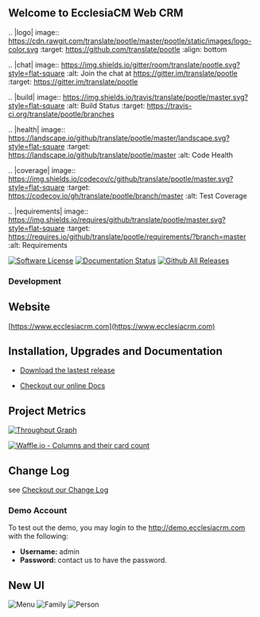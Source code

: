 Welcome to EcclesiaCM Web CRM
---

.. |logo| image:: https://cdn.rawgit.com/translate/pootle/master/pootle/static/images/logo-color.svg
          :target: https://github.com/translate/pootle
          :align: bottom

.. |chat| image:: https://img.shields.io/gitter/room/translate/pootle.svg?style=flat-square
        :alt: Join the chat at https://gitter.im/translate/pootle
        :target: https://gitter.im/translate/pootle

.. |build| image:: https://img.shields.io/travis/translate/pootle/master.svg?style=flat-square
        :alt: Build Status
        :target: https://travis-ci.org/translate/pootle/branches

.. |health| image:: https://landscape.io/github/translate/pootle/master/landscape.svg?style=flat-square
        :target: https://landscape.io/github/translate/pootle/master
        :alt: Code Health

.. |coverage| image:: https://img.shields.io/codecov/c/github/translate/pootle/master.svg?style=flat-square
        :target: https://codecov.io/gh/translate/pootle/branch/master
        :alt: Test Coverage

.. |requirements| image:: https://img.shields.io/requires/github/translate/pootle/master.svg?style=flat-square
        :target: https://requires.io/github/translate/pootle/requirements/?branch=master
        :alt: Requirements

[![Software License](https://img.shields.io/badge/license-MIT-brightgreen.svg?style=flat-square)](LICENSE)
[![Documentation Status](https://readthedocs.org/projects/church-web-crm/badge/?version=latest)](https://readthedocs.org/projects/church-web-crm/?badge=latest)
[![Github All Releases](https://img.shields.io/github/downloads/ecclesiacrm/crm/total.svg)](https://github.com/phili67/ecclesiacrm/releases)

### Development 
<!--[![GitHub contributors](https://img.shields.io/github/contributors/ecclesiacrm/crm.svg)]()
[![Stories in Ready](https://badge.waffle.io/ChurchCRM/CRM.png?label=in%20Review&title=In+Review)](https://waffle.io/ChurchCRM/CRM)
[![Join the chat at https://gitter.im/ChurchCRM/CRM](https://badges.gitter.im/ChurchCRM/CRM.svg)](https://gitter.im/ChurchCRM/CRM?utm_source=badge&utm_medium=badge&utm_campaign=pr-badge&utm_content=badge)
[![Build Status](https://travis-ci.org/ChurchCRM/CRM.svg?branch=master)](https://travis-ci.org/ChurchCRM/CRM)
[![StyleCI](https://styleci.io/repos/30856851/shield?branch=master)](https://styleci.io/repos/30856851)
[![POEditor](https://img.shields.io/badge/Languages-22-green.svg)](https://poeditor.com/join/project/RABdnDSqAt)-->


## Website

[https://www.ecclesiacrm.com](https://www.ecclesiacrm.com)

## Installation, Upgrades and Documentation

* [Download the lastest release](https://github.com/phili67/ecclesiacrm/releases/latest)

* [Checkout our online Docs](https://www.docs.ecclesiacrm.com)

## Project Metrics 

[![Throughput Graph](https://graphs.waffle.io/phili67/ecclesiacrm/throughput.svg)](https://waffle.io/phili67/ecclesiacrm/metrics/throughput)

[![Waffle.io - Columns and their card count](https://badge.waffle.io/phili67/ecclesiacrm.svg?columns=all)](https://waffle.io/phili67/ecclesiacrm)

<!--see [Download Stats](http://www.somsubhra.com/github-release-stats/?username=ecclesiacrm&repository=CRM)-->

##  Change Log

see [Checkout our Change Log](CHANGELOG.md)

### Demo Account

To test out the demo, you may login to the http://demo.ecclesiacrm.com  with the following:

- **Username:** admin
- **Password:** contact us to have the password.

## New UI

![Menu](http://www.ecclesiacrm.com/screenshots/menu.PNG)
![Family](http://www.ecclesiacrm.com/screenshots/family.PNG)
![Person](http://www.ecclesiacrm.com/screenshots/person.PNG)

